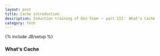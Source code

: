 ```yaml
---
layout: post
title: Cache introduction
description: Induction training of Dev Team － part III： What's Cache 
category: Tech
---
```

{% include JB/setup %}

### What's Cache

